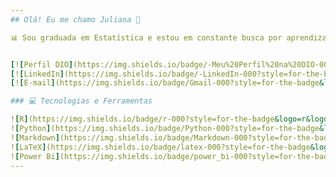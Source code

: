 ```yaml
---
## Olá! Eu me chamo Juliana 👋

📊 Sou graduada em Estatística e estou em constante busca por aprendizado em linguagens e ferramentas voltadas para a ciência de dados.


[![Perfil DIO](https://img.shields.io/badge/-Meu%20Perfil%20na%20DIO-000?style=for-the-badge)](https://web.dio.me/users/juliananp_es/)
[![LinkedIn](https://img.shields.io/badge/-LinkedIn-000?style=for-the-badge&logo=linkedin&logoColor=0076B7)](https://www.linkedin.com/in/juliana-nascimento-de-paula/)
[![E-mail](https://img.shields.io/badge/Gmail-000?style=for-the-badge&logo=gmail)](mailto:juliananp.es@gmail.com@outlook.com)

### 💻 Tecnologias e Ferramentas  

![R](https://img.shields.io/badge/r-000?style=for-the-badge&logo=r&logoColor=blue)
![Python](https://img.shields.io/badge/Python-000?style=for-the-badge&logo=python&logoColor=3675A9)
![Markdown](https://img.shields.io/badge/Markdown-000?style=for-the-badge&logo=markdown)
![LaTeX](https://img.shields.io/badge/latex-000?style=for-the-badge&logo=latex&logoColor=028080)
![Power Bi](https://img.shields.io/badge/power_bi-000?style=for-the-badge&logo=powerbi&logoColor=E2AA18)
---
```







